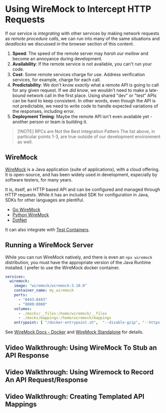 # Using WireMock to Intercept HTTP Requests

If our service is *integrating* with other services by making network requests as *remote procedure calls*, we can run into many of the same situations and *deadlocks* we discussed in the browser section of this content. 

1. **Speed**: The speed of the remote server may *harsh our mellow* and become an annoyance during development. 
2. **Availability**: If the remote service is not available, you can't run your code. 
3. **Cost**: Some remote services charge for use. Address verification services, for example, charge for each call. 
4. **Predictability**: We don't know *exactly* what a remote API is going to call for any given request. If we *did know*, we wouldn't need to make a late-bound network call in the first place. Using shared "dev" or "test" APIs can be hard to keep consistent. In other words, even though the API is not predictable, we need to write code to handle expected variations of the responses, including error.
5. **Deployment Timing**: Maybe the remote API isn't even available yet - another person or team is building it. 

> [!NOTE] RPCs are Not the Best Integration Pattern
> The list above, in particular points 1-3, are true outside of our development environment as well. 

## WireMock

[WireMock](https://github.com/wiremock) is a Java application (suite of applications), with a cloud offering. It is open-source, and has been widely used in development, especially by software testers, for many years.

It is, itself, an HTTP based API and can be configured and managed through HTTP requests. While it has an included SDK for configuration in Java, SDKs for other languages are plentiful.

- [Go WireMock](https://github.com/wiremock/go-wiremock)
- [Python WireMock](https://github.com/wiremock/python-wiremock)
- [DotNet](https://wiremock.org/docs/solutions/dotnet/)

It can also integrate with [Test Containers](https://github.com/WireMock-Net/WireMock.Net/wiki/Using-WireMock.Net.Testcontainers).

## Running a WireMock Server

While you can run WireMock natively, and there is even an `npx wiremock` distribution, you must have the appropriate version of the Java Runtime installed. I prefer to use the WireMock docker container.

```yml
services:
  wiremock:
    image: "wiremock/wiremock:3.10.0"
    container_name: my_wiremock
    ports:
      - "8443:8443"
      - "8080:8080"
    volumes:
      - ./mocks/__files:/home/wiremock/__files
      - ./mocks/mappings:/home/wiremock/mappings
    entrypoint: [ "/docker-entrypoint.sh",  "--disable-gzip", "--https-port=8443", "http-port=8080", "--record-mappings", "--enable-stub-cors", "--verbose" ]
```

See [WireMock Docs - Docker](https://wiremock.org/docs/standalone/docker/) and [WireMock Standalone](https://wiremock.org/docs/standalone/java-jar/) for details.

## Video Walkthrough: Using WireMock To Stub an API Response

## Video Walkthrough: Using Wiremock to Record An API Request/Response

## Video Walkthrough: Creating Templated API Mappings
